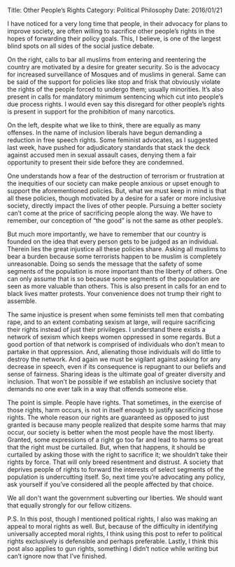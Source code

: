 Title: Other People’s Rights
Category: Political Philosophy
Date: 2016/01/21

I have noticed for a very long time that people, in their advocacy for plans to improve society, are often willing to sacrifice other people’s rights in the hopes of forwarding their policy goals. This, I believe, is one of the largest blind spots on all sides of the social justice debate.

On the right, calls to bar all muslims from entering and reentering the country are motivated by a desire for greater security. So is the advocacy for increased surveillance of Mosques and of muslims in general. Same can be said of the support for policies like stop and frisk that obviously violate the rights of the people forced to undergo them; usually minorities. It’s also present in calls for mandatory minimum sentencing which cut into people’s due process rights. I would even say this disregard for other people’s rights is present in support for the prohibition of many narcotics.

On the left, despite what we like to think, there are equally as many offenses. In the name of inclusion liberals have begun demanding a reduction in free speech rights. Some feminist advocates, as I suggested last week, have pushed for adjudicatory standards that stack the deck against accused men in sexual assault cases, denying them a fair opportunity to present their side before they are condemned.

One understands how a fear of the destruction of terrorism or frustration at the inequities of our society can make people anxious or upset enough to support the aforementioned policies. But, what we must keep in mind is that all these policies, though motivated by a desire for a safer or more inclusive society, directly impact the lives of other people. Pursuing a better society can’t come at the price of sacrificing people along the way. We have to remember, our conception of “the good” is not the same as other people’s.

But much more importantly, we have to remember that our country is founded on the idea that every person gets to be judged as an individual. Therein lies the great injustice all these policies share. Asking all muslims to bear a burden because some terrorists happen to be muslim is completely unreasonable. Doing so sends the message that the safety of some segments of the population is more important than the liberty of others. One can only assume that is so because some segments of the population are seen as more valuable than others. This is also present in calls for an end to black lives matter protests. Your convenience does not trump their right to assemble.

The same injustice is present when some feminists tell men that combating rape, and to an extent combating sexism at large, will require sacrificing their rights instead of just their privileges. I understand there exists a network of sexism which keeps women oppressed in some regards. But a good portion of that network is comprised of individuals who don’t mean to partake in that oppression. And, alienating those individuals will do little to destroy the network. And again we must be vigilant against asking for any decrease in speech, even if its consequence is repugnant to our beliefs and sense of fairness. Sharing ideas is the ultimate goal of greater diversity and inclusion. That won’t be possible if we establish an inclusive society that demands no one ever talk in a way that offends someone else.

The point is simple. People have rights. That sometimes, in the exercise of those rights, harm occurs, is not in itself enough to justify sacrificing those rights. The whole reason our rights are guaranteed as opposed to just granted is because many people realized that despite some harms that may occur, our society is better when the most people have the most liberty. Granted, some expressions of a right go too far and lead to harms so great that the right must be curtailed. But, when that happens, it should be curtailed by asking those with the right to sacrifice it; we shouldn’t take their rights by force. That will only breed resentment and distrust. A society that deprives people of rights to forward the interests of select segments of the population is undercutting itself. So, next time you’re advocating any policy, ask yourself if you’ve considered all the people affected by that choice.

We all don't want the government subverting our liberties. We should want that equally strongly for our fellow citizens.

P.S. In this post, though I mentioned political rights, I also was making an appeal to moral rights as well. But, because of the difficulty in identifying universally accepted moral rights, I think using this post to refer to political rights exclusively is defensible and perhaps preferable. Lastly, I think this post also applies to gun rights, something I didn’t notice while writing but can’t ignore now that I’ve finished.
